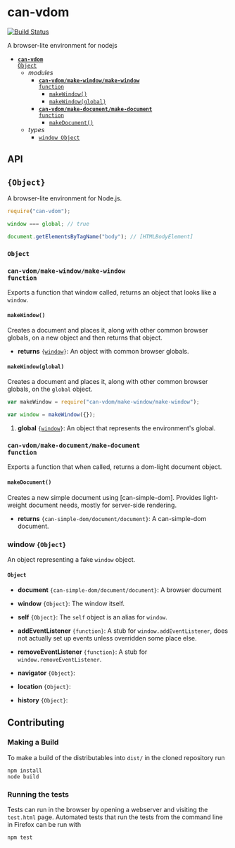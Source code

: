 # can-vdom

[![Build Status](https://travis-ci.org/canjs/can-vdom.png?branch=master)](https://travis-ci.org/canjs/can-vdom)

A browser-lite environment for nodejs

- <code>[__can-vdom__ Object](#can-vdom-object)</code>
  - _modules_
    - <code>[__can-vdom/make-window/make-window__ function](#can-vdommake-windowmake-window-function)</code>
      - <code>[makeWindow()](#makewindow)</code>
      - <code>[makeWindow(global)](#makewindowglobal)</code>
    - <code>[__can-vdom/make-document/make-document__ function](#can-vdommake-documentmake-document-function)</code>
      - <code>[makeDocument()](#makedocument)</code>
  - _types_
    - <code>[window Object](#window-object)</code>

## API

##  `{Object}`

 
A browser-lite environment for Node.js.

```js
require("can-vdom");

window === global; // true

document.getElementsByTagName("body"); // [HTMLBodyElement]
```




### <code>Object</code>


### <code>__can-vdom/make-window/make-window__ function</code>

Exports a function that window called, returns an object that looks like a `window`.


#### <code>makeWindow()</code>


Creates a document and places it, along with other common browser globals, on a new object and then returns that object.


- __returns__ <code>{[window](#window-object)}</code>:
  An object with common browser globals.
  

#### <code>makeWindow(global)</code>


Creates a document and places it, along with other common browser globals, on the `global` object.

```js
var makeWindow = require("can-vdom/make-window/make-window");

var window = makeWindow({});
```


1. __global__ <code>{[window](#window-object)}</code>:
  An object that represents the environment's global.

### <code>__can-vdom/make-document/make-document__ function</code>

Exports a function that when called, returns a dom-light document object.


#### <code>makeDocument()</code>


Creates a new simple document using [can-simple-dom]. Provides light-weight document needs, mostly for server-side rendering.


- __returns__ <code>{can-simple-dom/document/document}</code>:
  A can-simple-dom document.
  
  
### window `{Object}`


An object representing a fake `window` object.



#### <code>Object</code>

- __document__ <code>{can-simple-dom/document/document}</code>:
  A browser document
  
- __window__ <code>{Object}</code>:
  The window itself.
  
- __self__ <code>{Object}</code>:
  The `self` object is an alias for `window`.
  
- __addEventListener__ <code>{function}</code>:
  A stub for `window.addEventListener`, does not actually set up events unless overridden some place else.
  
- __removeEventListener__ <code>{function}</code>:
  A stub for `window.removeEventListener`.
  
- __navigator__ <code>{Object}</code>:
  
  
- __location__ <code>{Object}</code>:
  
  
- __history__ <code>{Object}</code>:
  
  
## Contributing

### Making a Build

To make a build of the distributables into `dist/` in the cloned repository run

```
npm install
node build
```

### Running the tests

Tests can run in the browser by opening a webserver and visiting the `test.html` page.
Automated tests that run the tests from the command line in Firefox can be run with

```
npm test
```
